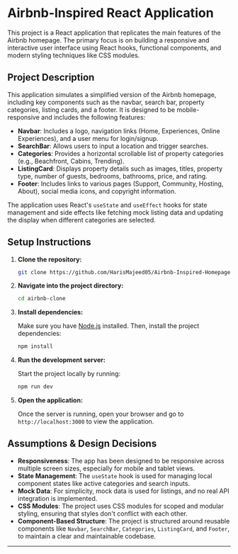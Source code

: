 # Airbnb-Inspired React Application

This project is a React application that replicates the main features of the Airbnb homepage. The primary focus is on building a responsive and interactive user interface using React hooks, functional components, and modern styling techniques like CSS modules.

## Project Description

This application simulates a simplified version of the Airbnb homepage, including key components such as the navbar, search bar, property categories, listing cards, and a footer. It is designed to be mobile-responsive and includes the following features:

- **Navbar**: Includes a logo, navigation links (Home, Experiences, Online Experiences), and a user menu for login/signup.
- **SearchBar**: Allows users to input a location and trigger searches.
- **Categories**: Provides a horizontal scrollable list of property categories (e.g., Beachfront, Cabins, Trending).
- **ListingCard**: Displays property details such as images, titles, property type, number of guests, bedrooms, bathrooms, price, and rating.
- **Footer**: Includes links to various pages (Support, Community, Hosting, About), social media icons, and copyright information.

The application uses React's `useState` and `useEffect` hooks for state management and side effects like fetching mock listing data and updating the display when different categories are selected.

## Setup Instructions

1. **Clone the repository:**

   ```bash
   git clone https://github.com/HarisMajeed05/Airbnb-Inspired-Homepage.git
   ```

2. **Navigate into the project directory:**

   ```bash
   cd airbnb-clone
   ```

3. **Install dependencies:**

   Make sure you have [Node.js](https://nodejs.org/) installed. Then, install the project dependencies:

   ```bash
   npm install
   ```

4. **Run the development server:**

   Start the project locally by running:

   ```bash
   npm run dev
   ```

5. **Open the application:**

   Once the server is running, open your browser and go to `http://localhost:3000` to view the application.

## Assumptions & Design Decisions

- **Responsiveness**: The app has been designed to be responsive across multiple screen sizes, especially for mobile and tablet views.
- **State Management**: The `useState` hook is used for managing local component states like active categories and search inputs.
- **Mock Data**: For simplicity, mock data is used for listings, and no real API integration is implemented.
- **CSS Modules**: The project uses CSS modules for scoped and modular styling, ensuring that styles don't conflict with each other.
- **Component-Based Structure**: The project is structured around reusable components like `Navbar`, `SearchBar`, `Categories`, `ListingCard`, and `Footer`, to maintain a clear and maintainable codebase.

---
